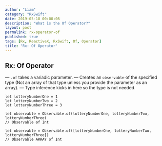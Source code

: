 ```yaml
---
author: "Liam"
category: "RxSwift"
date: 2019-05-18 00:00:08
description: "What is the Of Operator?"
layout: post
permalink: rx-operator-of
published: true
tags: [Rx, ReactiveX, RxSwift, Of, Operator]
title: "Rx: Of Operator"
---
```


## Rx: Of Operator

— `.of` takes a variadic parameter.
— Creates an `observable` of the specified type (Not an array of that type unless you provide the parameter as an array).
— Type inference kicks in here so the type is not needed.

```
let lotteryNumberOne = 1
let lotteryNumberTwo = 2
let lotteryNumberThree = 3

let observable = Observable.of(lotteryNumberOne, lotteryNumberTwo, lotteryNumberThree)
// Observable of Int

let observable = Observable.of([lotteryNumberOne, lotteryNumberTwo, lotteryNumberThree])
// Observable ARRAY of Int
```
